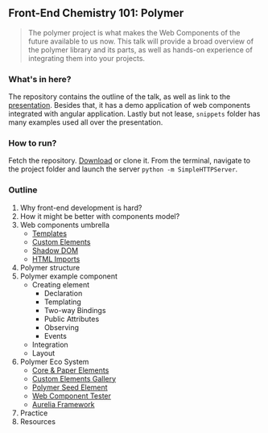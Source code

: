 ## Front-End Chemistry 101: Polymer

> The polymer project is what makes the Web Components of the future available to us now.
> This talk will provide a broad overview of the polymer library and its parts,
> as well as hands-on experience of integrating them into your projects.

### What's in here?
The repository contains the outline of the talk, as well as link to the [presentation](http://goo.gl/cTN34W).
Besides that, it has a demo application of web components integrated with angular application.
Lastly but not lease, `snippets` folder has many examples used all over the presentation.

### How to run?
Fetch the repository. [Download](https://github.com/bolshchikov-public/fed-chemistry-101/archive/master.zip)
or clone it. From the terminal, navigate to the project folder and launch the server `python -m SimpleHTTPServer`.

### Outline

1. Why front-end development is hard?
1. How it might be better with components model?
1. Web components umbrella
    - [Templates](http://goo.gl/cbixjG)
    - [Custom Elements](http://goo.gl/Swm3LP)
    - [Shadow DOM](http://goo.gl/4XkpTI)
    - [HTML Imports](http://goo.gl/EUxxrv)
1. Polymer structure
1. Polymer example component
    - Creating element
        - Declaration
        - Templating
        - Two-way Bindings
        - Public Attributes
        - Observing
        - Events
    - Integration
    - Layout
1. Polymer Eco System
    - [Core & Paper Elements](https://www.polymer-project.org/docs/elements/)
    - [Custom Elements Gallery](http://customelements.io/)
    - [Polymer Seed Element](https://github.com/PolymerLabs/seed-element)
    - [Web Component Tester](https://github.com/Polymer/web-component-tester)
    - [Aurelia Framework](http://aurelia.io)
1. Practice
1. Resources
